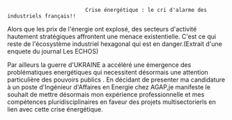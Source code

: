 
                             Crise énergétique : le cri d'alarme des industriels français!!
                             
Alors que les prix de l'énergie ont explosé, des secteurs d'activité hautement stratégiques affrontent une menace existentielle.
C'est ce qui reste de l'écosystème industriel hexagonal qui est en danger.(Extrait d'une enquete du journal Les ECHOS)

Par ailleurs la guerre d'UKRAINE a accéléré une émergence des problématiques energétiques qui necessitent désormais une attention particulière
des pouvoirs publics .
En décidant de presenter ma candidature à un poste d'Ingénieur d'Affaires en Energie chez AGAP,je manifeste le souhait de mettre désormais
 mon expérience professionnelle et mes compétences pluridisciplinaires en faveur des projets multisectorierls en lien avec cette crise énergétique.
 
